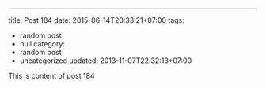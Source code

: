 ---
title: Post 184
date: 2015-06-14T20:33:21+07:00
tags:
  - random post
  - null
category:
  - random post
  - uncategorized
updated: 2013-11-07T22:32:13+07:00

This is content of post 184